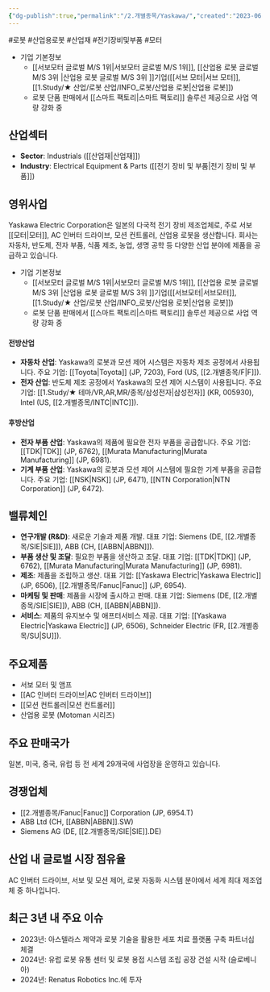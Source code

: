 ```yaml
---
{"dg-publish":true,"permalink":"/2.개별종목/Yaskawa/","created":"2023-06-28T12:13:14.213+09:00","updated":"2025-06-03T20:06:02.263+09:00"}
---
```


#로봇 #산업용로봇 #산업재 #전기장비및부품 #모터 


- 기업 기본정보
	- [[서보모터 글로벌 M/S 1위\|서보모터 글로벌 M/S 1위]], [[산업용 로봇 글로벌 M/S 3위 \|산업용 로봇 글로벌 M/S 3위 ]]기업([[서브 모터\|서브 모터]], [[1.Study/★ 산업/로봇 산업/INFO_로봇/산업용 로봇\|산업용 로봇]])
	- 로봇 단품 판매에서 [[스마트 팩토리\|스마트 팩토리]] 솔루션 제공으로 사업 역량 강화 중

## 산업섹터

- **Sector**: Industrials ([[산업재\|산업재]])
- **Industry**: Electrical Equipment & Parts ([[전기 장비 및 부품\|전기 장비 및 부품]])

## 영위사업

Yaskawa Electric Corporation은 일본의 다국적 전기 장비 제조업체로, 주로 서보 [[모터\|모터]], AC 인버터 드라이브, 모션 컨트롤러, 산업용 로봇을 생산합니다. 회사는 자동차, 반도체, 전자 부품, 식품 제조, 농업, 생명 공학 등 다양한 산업 분야에 제품을 공급하고 있습니다.

- 기업 기본정보
	- [[서보모터 글로벌 M/S 1위\|서보모터 글로벌 M/S 1위]], [[산업용 로봇 글로벌 M/S 3위 \|산업용 로봇 글로벌 M/S 3위 ]]기업([[서브모터\|서브모터]], [[1.Study/★ 산업/로봇 산업/INFO_로봇/산업용 로봇\|산업용 로봇]])
	- 로봇 단품 판매에서 [[스마트 팩토리\|스마트 팩토리]] 솔루션 제공으로 사업 역량 강화 중


#### 전방산업

- **자동차 산업**: Yaskawa의 로봇과 모션 제어 시스템은 자동차 제조 공정에서 사용됩니다. 주요 기업: [[Toyota\|Toyota]] (JP, 7203), Ford (US, [[2.개별종목/F\|F]]).
- **전자 산업**: 반도체 제조 공정에서 Yaskawa의 모션 제어 시스템이 사용됩니다. 주요 기업: [[1.Study/★ 테마/VR,AR,MR/종목/삼성전자\|삼성전자]] (KR, 005930), Intel (US, [[2.개별종목/INTC\|INTC]]).

#### 후방산업

- **전자 부품 산업**: Yaskawa의 제품에 필요한 전자 부품을 공급합니다. 주요 기업: [[TDK\|TDK]] (JP, 6762), [[Murata Manufacturing\|Murata Manufacturing]] (JP, 6981).
- **기계 부품 산업**: Yaskawa의 로봇과 모션 제어 시스템에 필요한 기계 부품을 공급합니다. 주요 기업: [[NSK\|NSK]] (JP, 6471), [[NTN Corporation\|NTN Corporation]] (JP, 6472).

## 밸류체인

- **연구개발 (R&D)**: 새로운 기술과 제품 개발. 대표 기업: Siemens (DE, [[2.개별종목/SIE\|SIE]]), ABB (CH, [[ABBN\|ABBN]]).
- **부품 생산 및 조달**: 필요한 부품을 생산하고 조달. 대표 기업: [[TDK\|TDK]] (JP, 6762), [[Murata Manufacturing\|Murata Manufacturing]] (JP, 6981).
- **제조**: 제품을 조립하고 생산. 대표 기업: [[Yaskawa Electric\|Yaskawa Electric]] (JP, 6506), [[2.개별종목/Fanuc\|Fanuc]] (JP, 6954).
- **마케팅 및 판매**: 제품을 시장에 출시하고 판매. 대표 기업: Siemens (DE, [[2.개별종목/SIE\|SIE]]), ABB (CH, [[ABBN\|ABBN]]).
- **서비스**: 제품의 유지보수 및 애프터서비스 제공. 대표 기업: [[Yaskawa Electric\|Yaskawa Electric]] (JP, 6506), Schneider Electric (FR, [[2.개별종목/SU\|SU]]).

## 주요제품

- 서보 모터 및 앰프
- [[AC 인버터 드라이브\|AC 인버터 드라이브]]
- [[모션 컨트롤러\|모션 컨트롤러]]
- 산업용 로봇 (Motoman 시리즈)

## 주요 판매국가

일본, 미국, 중국, 유럽 등 전 세계 29개국에 사업장을 운영하고 있습니다.

## 경쟁업체

- [[2.개별종목/Fanuc\|Fanuc]] Corporation (JP, 6954.T)
- ABB Ltd (CH, [[ABBN\|ABBN]].SW)
- Siemens AG (DE, [[2.개별종목/SIE\|SIE]].DE)

## 산업 내 글로벌 시장 점유율

AC 인버터 드라이브, 서보 및 모션 제어, 로봇 자동화 시스템 분야에서 세계 최대 제조업체 중 하나입니다.

## 최근 3년 내 주요 이슈

- 2023년: 아스텔라스 제약과 로봇 기술을 활용한 세포 치료 플랫폼 구축 파트너십 체결
- 2024년: 유럽 로봇 유통 센터 및 로봇 용접 시스템 조립 공장 건설 시작 (슬로베니아)
- 2024년: Renatus Robotics Inc.에 투자